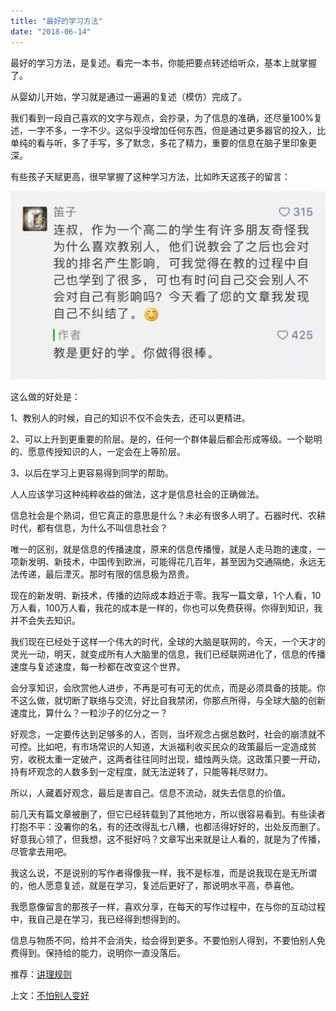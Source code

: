 ```yaml
---
title: "最好的学习方法"
date: "2018-06-14"
---
```


最好的学习方法，是复述。看完一本书，你能把要点转述给听众，基本上就掌握了。

从婴幼儿开始，学习就是通过一遍遍的复述（模仿）完成了。

我们看到一段自己喜欢的文字与观点，会抄录，为了信息的准确，还尽量100%复述，一字不多，一字不少。这似乎没增加任何东西，但是通过更多器官的投入，比单纯的看与听，多了手写，多了默念，多花了精力，重要的信息在脑子里印象更深。

有些孩子天赋更高，很早掌握了这种学习方法，比如昨天这孩子的留言：

![](images/微信图片_20200325111308-1024x613.jpg)

这么做的好处是：

1、教别人的时候，自己的知识不仅不会失去，还可以更精进。

2、可以上升到更重要的阶层。是的，任何一个群体最后都会形成等级。一个聪明的、愿意传授知识的人，一定会在上等阶层。

3、以后在学习上更容易得到同学的帮助。

人人应该学习这种纯粹收益的做法，这才是信息社会的正确做法。

信息社会是个熟词，但它真正的意思是什么？未必有很多人明了。石器时代、农耕时代，都有信息，为什么不叫信息社会？

唯一的区别，就是信息的传播速度，原来的信息传播慢，就是人走马跑的速度，一项新发明、新技术，中国传到欧洲，可能得花几百年，甚至因为交通隔绝，永远无法传递，最后湮灭。那时有限的信息极为昂贵。

现在的新发明、新技术，传播的边际成本趋近于零。我写一篇文章，1个人看，10万人看，100万人看，我花的成本是一样的，你也可以免费获得。你得到知识，我并不会失去知识。

我们现在已经处于这样一个伟大的时代，全球的大脑是联网的，今天，一个天才的灵光一动，明天，就变成所有人大脑里的信息，我们已经联网进化了，信息的传播速度与复述速度，每一秒都在改变这个世界。

会分享知识，会欣赏他人进步，不再是可有可无的优点，而是必须具备的技能。你不这么做，就切断了联络与交流，好比自我禁闭，你那点所得，与全球大脑的创新速度比，算什么？一粒沙子的亿分之一？

好观念，一定要传达到足够多的人，否则，当坏观念占据总数时，社会的崩溃就不可控。比如吧，有市场常识的人知道，大派福利收买民众的政策最后一定造成贫穷，收税太重一定破产，这两者往往同时出现，蜡烛两头烧。这政策只要一开动，持有坏观念的人数多到一定程度，就无法逆转了，只能等耗尽财力。

所以，人藏着好观念，最后是害自己。信息不流动，就失去信息的价值。

前几天有篇文章被删了，但它已经转载到了其他地方，所以很容易看到。有些读者打抱不平：没署你的名，有的还改得乱七八糟，也都活得好好的，出处反而删了。好意我心领了，但我想，这不挺好吗？文章写出来就是让人看的，就是为了传播，尽管拿去用吧。

我这么说，不是说别的写作者得像我一样，我不是标准，而是说我现在是无所谓的，他人愿意复述，就是在学习，复述后更好了，那说明水平高，恭喜他。

我愿意像留言的那孩子一样，喜欢分享，在每天的写作过程中，在与你的互动过程中，我自己是在学习，我已经得到想得到的。

信息与物质不同，给并不会消失，给会得到更多。不要怕别人得到，不要怕别人免费得到。保持给的能力，说明你一直没落后。

推荐：[讲理规则](http://mp.weixin.qq.com/s?__biz=MjM5NDU0Mjk2MQ==&mid=2651628016&idx=1&sn=f9cc3d346e19c2497cdb9a5d79bd9e42&chksm=bd7e25ee8a09acf849429a3bb13361ef1e377a0fa67fa5bb918213ea9fdcf247538cf578756c&scene=21#wechat_redirect)

上文：[不怕别人变好](http://mp.weixin.qq.com/s?__biz=MjM5NDU0Mjk2MQ==&mid=2651628353&idx=1&sn=40f179914c910d3d049f9082451fb0ea&chksm=bd7e275f8a09ae49529fddce7be8064976515f4d88054681bf8407ec4b7feee3af6ffb3a3441&scene=21#wechat_redirect)

